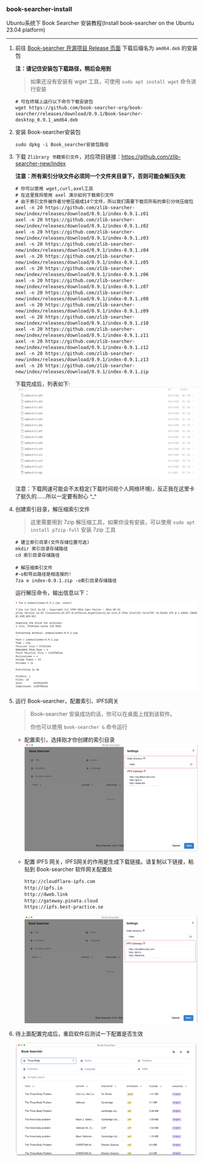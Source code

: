 ### book-searcher-install
Ubuntu系统下 Book Searcher 安装教程(Install book-searcher on the Ubuntu 23.04 platform)

---
1. 前往 [Book-searcher 开源项目 Release 页面](https://github.com/book-searcher-org/book-searcher/releases) 下载后缀名为 `amd64.deb` 的安装包

   **注：请记住安装包下载路径，稍后会用到**

   > 如果还没有安装有 wget 工具，可使用 `sudo apt install wget` 命令进行安装

   ```shell
   # 可在终端上运行以下命令下载安装包
   wget https://github.com/book-searcher-org/book-searcher/releases/download/0.9.1/Book-Searcher-desktop_0.9.1_amd64.deb
   ```

   

2. 安装 Book-searcher安装包

   ```shell
   sudo dpkg -i Book_searcher安装包路径
   ```

   

3. 下载 `Zlibrary 书籍索引文件`，对应项目链接：https://github.com/zlib-searcher-new/index

   **注意：所有索引分块文件必须同一个文件夹目录下，否则可能会解压失败**

   ```shell
   # 你可以使用 wget,curl,axel工具
   # 在这里我将使用 axel 演示如何下载索引文件
   # 由于索引文件被作者分卷压缩成14个文件，所以我们需要下载完所有的索引分块压缩包
   axel -n 20 https://github.com/zlib-searcher-new/index/releases/download/0.9.1/index-0.9.1.z01
   axel -n 20 https://github.com/zlib-searcher-new/index/releases/download/0.9.1/index-0.9.1.z02
   axel -n 20 https://github.com/zlib-searcher-new/index/releases/download/0.9.1/index-0.9.1.z03
   axel -n 20 https://github.com/zlib-searcher-new/index/releases/download/0.9.1/index-0.9.1.z04
   axel -n 20 https://github.com/zlib-searcher-new/index/releases/download/0.9.1/index-0.9.1.z05
   axel -n 20 https://github.com/zlib-searcher-new/index/releases/download/0.9.1/index-0.9.1.z06
   axel -n 20 https://github.com/zlib-searcher-new/index/releases/download/0.9.1/index-0.9.1.z07
   axel -n 20 https://github.com/zlib-searcher-new/index/releases/download/0.9.1/index-0.9.1.z08
   axel -n 20 https://github.com/zlib-searcher-new/index/releases/download/0.9.1/index-0.9.1.z09
   axel -n 20 https://github.com/zlib-searcher-new/index/releases/download/0.9.1/index-0.9.1.z10
   axel -n 20 https://github.com/zlib-searcher-new/index/releases/download/0.9.1/index-0.9.1.z11
   axel -n 20 https://github.com/zlib-searcher-new/index/releases/download/0.9.1/index-0.9.1.z12
   axel -n 20 https://github.com/zlib-searcher-new/index/releases/download/0.9.1/index-0.9.1.z13
   axel -n 20 https://github.com/zlib-searcher-new/index/releases/download/0.9.1/index-0.9.1.zip
   ```
   下载完成后，列表如下: 
    ![下载文件列表](images/image-20230528123204382.png)

   注意：下载网速可能会不太稳定(下载时间视个人网络环境)，反正我在这里卡了挺久的......所以一定要有耐心 \^_\^

   

4. 创建索引目录，解压缩索引文件

   >  这里需要用到 7zip 解压缩工具，如果你没有安装，可以使用 `sudo apt install p7zip-full` 安装 7zip 工具

   ```shell
   # 建立索引目录(文件存储位置可选)
   mkdir 索引目录存储路径
   cd 索引目录存储路径
   
   # 解压缩索引文件
   #-o和导出路径是相连接的!
   7za e index-0.9.1.zip -o索引目录存储路径
   ```
   

   运行解压命令，输出信息以下：
   
   ![解压输出信息](images/image-20230528123727279.png)




4. 运行 Book-searcher，配置索引、IPFS网关

      > Book-searcher 安装成功的话，你可以在桌面上找到该软件。
      >
      > 你也可以使用 `book-searcher &` 命令运行

   - 配置索引，选择刚才你创建的索引目录
     ![配置索引](images/image-20230528122511359.png)

   - 配置 IPFS 网关，IPFS网关的作用是生成下载链接。请复制以下链接，粘贴到 Book-searcher 软件网关配置处

     ```bash
     http://cloudflare-ipfs.com  
     http://ipfs.io  
     http://dweb.link  
     http://gateway.pinata.cloud  
     https://ipfs.best-practice.se
     ```

     ![IPFS网关配置结果](images/image-20230528121924597.png)



6. 待上面配置完成后，重启软件后测试一下配置是否生效

   ![配置测试](images/image-20230528122801730.png)

   


